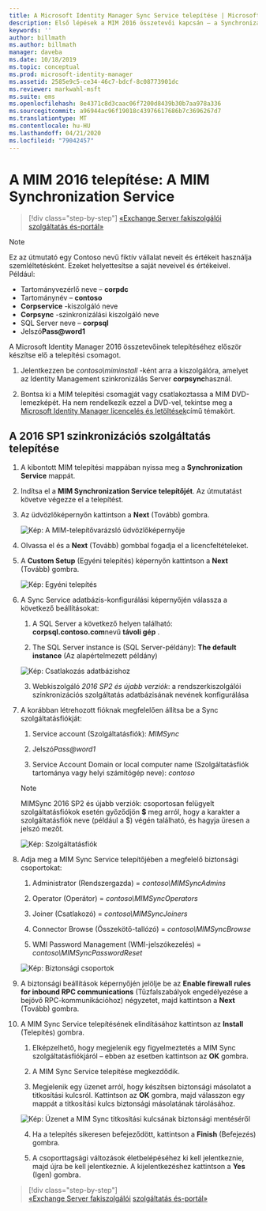 ```yaml
---
title: A Microsoft Identity Manager Sync Service telepítése | Microsoft Docs
description: Első lépések a MIM 2016 összetevői kapcsán – a Synchronization Service telepítése és konfigurálása
keywords: ''
author: billmath
ms.author: billmath
manager: daveba
ms.date: 10/18/2019
ms.topic: conceptual
ms.prod: microsoft-identity-manager
ms.assetid: 2585e9c5-ce34-46c7-bdcf-8c08773901dc
ms.reviewer: markwahl-msft
ms.suite: ems
ms.openlocfilehash: 8e4371c8d3caac06f7200d8439b30b7aa978a336
ms.sourcegitcommit: a96944ac96f19018c43976617686b7c3696267d7
ms.translationtype: MT
ms.contentlocale: hu-HU
ms.lasthandoff: 04/21/2020
ms.locfileid: "79042457"
---
```

# <a name="install-mim-2016-mim-synchronization-service"></a>A MIM 2016 telepítése: A MIM Synchronization Service

> [!div class="step-by-step"]
> [«Exchange Server fakiszolgálói](prepare-server-exchange.md)
> [szolgáltatás és-portál»](install-mim-service-portal.md)
 
> [!NOTE]
> Ez az útmutató egy Contoso nevű fiktív vállalat neveit és értékeit használja szemléltetésként. Ezeket helyettesítse a saját neveivel és értékeivel. Például:
> - Tartományvezérlő neve – **corpdc**
> - Tartománynév – **contoso**
> - **Corpservice** -kiszolgáló neve
> - **Corpsync** -szinkronizálási kiszolgáló neve
> - SQL Server neve – **corpsql**
> - Jelszó<strong>Pass@word1</strong>

A Microsoft Identity Manager 2016 összetevőinek telepítéséhez először készítse elő a telepítési csomagot.

1. Jelentkezzen be *contoso\miminstall* -ként arra a kiszolgálóra, amelyet az Identity Management szinkronizálás Server **corpsync**használ.

2. Bontsa ki a MIM telepítési csomagját vagy csatlakoztassa a MIM DVD-lemezképét.  Ha nem rendelkezik ezzel a DVD-vel, tekintse meg a [Microsoft Identity Manager licencelés és letöltések](microsoft-identity-manager-licensing.md)című témakört.

## <a name="install-mim-2016-sp1-synchronization-service"></a>A 2016 SP1 szinkronizációs szolgáltatás telepítése

1. A kibontott MIM telepítési mappában nyissa meg a **Synchronization Service** mappát.

2. Indítsa el a **MIM Synchronization Service telepítőjét**. Az útmutatást követve végezze el a telepítést.

3. Az üdvözlőképernyőn kattintson a **Next** (Tovább) gombra.

    ![Kép: A MIM-telepítővarázsló üdvözlőképernyője](media/install-mim-sync/MIM_Install1.png)

4. Olvassa el és a **Next** (Tovább) gombbal fogadja el a licencfeltételeket.

5. A **Custom Setup** (Egyéni telepítés) képernyőn kattintson a **Next** (Tovább) gombra.

    ![Kép: Egyéni telepítés](media/install-mim-sync/MIM_Install2.png)

6. A Sync Service adatbázis-konfigurálási képernyőjén válassza a következő beállításokat:

   1.  A SQL Server a következő helyen található: **corpsql.contoso.com**nevű **távoli gép** .

   2.  The SQL Server instance is (SQL Server-példány): **The default instance** (Az alapértelmezett példány)

   ![Kép: Csatlakozás adatbázishoz](media/install-mim-sync/MIM_Install3.png)

    3. Webkiszolgáló *2016 SP2 és újabb verziók*: a rendszerkiszolgálói szinkronizációs szolgáltatás adatbázisának nevének konfigurálása

7. A korábban létrehozott fióknak megfelelően állítsa be a Sync szolgáltatásfiókját:

   1. Service account (Szolgáltatásfiók): *MIMSync*

   2. Jelszó<em>Pass@word1</em>

   3. Service Account Domain or local computer name (Szolgáltatásfiók tartománya vagy helyi számítógép neve): *contoso*

    >[!NOTE]
    >MIMSync 2016 SP2 és újabb verziók: csoportosan felügyelt szolgáltatásfiókok esetén győződjön **$** meg arról, hogy a karakter a szolgáltatásfiók neve (például a $) végén található, és hagyja üresen a jelszó mezőt.

    ![Kép: Szolgáltatásfiók](media/install-mim-sync/MIM_Install4.png)

8. Adja meg a MIM Sync Service telepítőjében a megfelelő biztonsági csoportokat:

   1. Administrator (Rendszergazda) = *contoso\MIMSyncAdmins*

   2. Operator (Operátor) = *contoso\MIMSyncOperators*

   3. Joiner (Csatlakozó) = *contoso\MIMSyncJoiners*

   4. Connector Browse (Összekötő-tallózó) = *contoso\MIMSyncBrowse*

   5. WMI Password Management (WMI-jelszókezelés) = *contoso\MIMSyncPasswordReset*

   ![Kép: Biztonsági csoportok](media/install-mim-sync/MIM_Install5.png)

9. A biztonsági beállítások képernyőjén jelölje be az **Enable firewall rules for inbound RPC communications** (Tűzfalszabályok engedélyezése a bejövő RPC-kommunikációhoz) négyzetet, majd kattintson a **Next** (Tovább) gombra.

10. A MIM Sync Service telepítésének elindításához kattintson az **Install** (Telepítés) gombra.

    1. Elképzelhető, hogy megjelenik egy figyelmeztetés a MIM Sync szolgáltatásfiókjáról – ebben az esetben kattintson az **OK** gombra.

    2. A MIM Sync Service telepítése megkezdődik.

    3. Megjelenik egy üzenet arról, hogy készítsen biztonsági másolatot a titkosítási kulcsról. Kattintson az **OK** gombra, majd válasszon egy mappát a titkosítási kulcs biztonsági másolatának tárolásához.

    ![Kép: Üzenet a MIM Sync titkosítási kulcsának biztonsági mentéséről](media/MIM-Install7.png)

    4. Ha a telepítés sikeresen befejeződött, kattintson a **Finish** (Befejezés) gombra.

    5. A csoporttagsági változások életbelépéséhez ki kell jelentkeznie, majd újra be kell jelentkeznie. A kijelentkezéshez kattintson a **Yes** (Igen) gombra.

> [!div class="step-by-step"]  
> [«Exchange Server fakiszolgálói](prepare-server-exchange.md)
> [szolgáltatás és-portál»](install-mim-service-portal.md)
